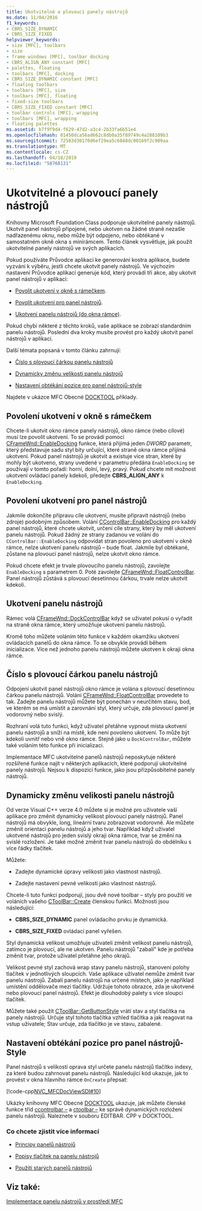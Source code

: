 ```yaml
---
title: Ukotvitelné a plovoucí panely nástrojů
ms.date: 11/04/2016
f1_keywords:
- CBRS_SIZE_DYNAMIC
- CBRS_SIZE_FIXED
helpviewer_keywords:
- size [MFC], toolbars
- size
- frame windows [MFC], toolbar docking
- CBRS_ALIGN_ANY constant [MFC]
- palettes, floating
- toolbars [MFC], docking
- CBRS_SIZE_DYNAMIC constant [MFC]
- floating toolbars
- toolbars [MFC], size
- toolbars [MFC], floating
- fixed-size toolbars
- CBRS_SIZE_FIXED constant [MFC]
- toolbar controls [MFC], wrapping
- toolbars [MFC], wrapping
- floating palettes
ms.assetid: b7f9f9d4-f629-47d2-a3c4-2b33fa6b51e4
ms.openlocfilehash: 01450dca56ad662c8db0a35f89749c4a288109b3
ms.sourcegitcommit: 72583d30170d6ef29ea5c6848dc00169f2c909aa
ms.translationtype: MT
ms.contentlocale: cs-CZ
ms.lasthandoff: 04/18/2019
ms.locfileid: "58768131"
---
```

# <a name="docking-and-floating-toolbars"></a>Ukotvitelné a plovoucí panely nástrojů

Knihovny Microsoft Foundation Class podporuje ukotvitelné panely nástrojů. Ukotvit panel nástrojů připojené, nebo ukotven na žádné straně nezašle nadřazenému oknu, nebo může být odpojeno, nebo obtékané v samostatném okně okna s minirámcem. Tento článek vysvětluje, jak použít ukotvitelné panely nástrojů ve svých aplikacích.

Pokud používáte Průvodce aplikací ke generování kostra aplikace, budete vyzváni k výběru, jestli chcete ukotvit panely nástrojů. Ve výchozím nastavení Průvodce aplikací generuje kód, který provádí tři akce, aby ukotvit panel nástrojů v aplikaci:

- [Povolit ukotvení v okně s rámečkem](#_core_enabling_docking_in_a_frame_window).

- [Povolit ukotvení pro panel nástrojů](#_core_enabling_docking_for_a_toolbar).

- [Ukotvení panelu nástrojů (do okna rámce)](#_core_docking_the_toolbar).

Pokud chybí některé z těchto kroků, vaše aplikace se zobrazí standardním panelu nástrojů. Poslední dva kroky musíte provést pro každý ukotvit panel nástrojů v aplikaci.

Další témata popsaná v tomto článku zahrnují:

- [Číslo s plovoucí čárkou panelu nástrojů](#_core_floating_the_toolbar)

- [Dynamicky změnu velikosti panelu nástrojů](#_core_dynamically_resizing_the_toolbar)

- [Nastavení obtékání pozice pro panel nástrojů-style](#_core_setting_wrap_positions_for_a_fixed_style_toolbar)

Najdete v ukázce MFC Obecné [DOCKTOOL](../overview/visual-cpp-samples.md) příklady.

##  <a name="_core_enabling_docking_in_a_frame_window"></a> Povolení ukotvení v okně s rámečkem

Chcete-li ukotvit okno rámce panely nástrojů, okno rámce (nebo cílové) musí lze povolit ukotvení. To se provádí pomocí [CFrameWnd::EnableDocking](../mfc/reference/cframewnd-class.md#enabledocking) funkce, která přijímá jeden *DWORD* parametr, který představuje sadu styl bity určující, které straně okna rámce přijímá ukotvení. Pokud panel nástrojů je ukotvit a existuje více stran, které by mohly být ukotveno, strany uvedené v parametru předána `EnableDocking` se používají v tomto pořadí: horní, dolní, levý, pravý. Pokud chcete mít možnost ukotvení ovládací panely kdekoli, předejte **CBRS_ALIGN_ANY** k `EnableDocking`.

##  <a name="_core_enabling_docking_for_a_toolbar"></a> Povolení ukotvení pro panel nástrojů

Jakmile dokončíte přípravu cíle ukotvení, musíte připravit nástrojů (nebo zdroje) podobným způsobem. Volání [CControlBar::EnableDocking](../mfc/reference/ccontrolbar-class.md#enabledocking) pro každý panel nástrojů, které chcete ukotvit, určení cíle strany, který by měl ukotvení panelu nástrojů. Pokud žádný ze strany zadanou ve volání do `CControlBar::EnableDocking` odpovídat stran povoleno pro ukotvení v okně rámce, nelze ukotvení panelu nástrojů – bude float. Jakmile byl obtékané, zůstane na plovoucí panel nástrojů, nelze ukotvit okno rámce.

Pokud chcete efekt je trvale plovoucího panelu nástrojů, zavolejte `EnableDocking` s parametrem 0. Poté zavolejte [CFrameWnd::FloatControlBar](../mfc/reference/cframewnd-class.md#floatcontrolbar). Panel nástrojů zůstává s plovoucí desetinnou čárkou, trvale nelze ukotvit kdekoli.

##  <a name="_core_docking_the_toolbar"></a> Ukotvení panelu nástrojů

Rámec volá [CFrameWnd::DockControlBar](../mfc/reference/cframewnd-class.md#dockcontrolbar) když se uživatel pokusí o vyřadit na straně okna rámce, který umožňuje ukotvení panelu nástrojů.

Kromě toho můžete voláním této funkce v každém okamžiku ukotvení ovládacích panelů do okna rámce. To se obvykle provádí během inicializace. Více než jednoho panelu nástrojů můžete ukotven k okraji okna rámce.

##  <a name="_core_floating_the_toolbar"></a> Číslo s plovoucí čárkou panelu nástrojů

Odpojení ukotvit panel nástrojů okno rámce je volána s plovoucí desetinnou čárkou panelu nástrojů. Volání [CFrameWnd::FloatControlBar](../mfc/reference/cframewnd-class.md#floatcontrolbar) provedete to tak. Zadejte panelu nástrojů můžete být ponechán v neurčitém stavu, bod, ve kterém se má umístit a zarovnání styl, který určuje, zda plovoucí panel je vodorovný nebo svislý.

Rozhraní volá tuto funkci, když uživatel přetáhne vypnout místa ukotvení panelu nástrojů a sníží na místě, kde není povoleno ukotvení. To může být kdekoli uvnitř nebo vně okno rámce. Stejně jako u `DockControlBar`, můžete také voláním této funkce při inicializaci.

Implementace MFC ukotvitelné panelů nástrojů neposkytuje některé rozšířené funkce najít v některých aplikacích, které podporují ukotvitelné panely nástrojů. Nejsou k dispozici funkce, jako jsou přizpůsobitelné panely nástrojů.

##  <a name="_core_dynamically_resizing_the_toolbar"></a> Dynamicky změnu velikosti panelu nástrojů

Od verze Visual C++ verze 4.0 můžete si je možné pro uživatele vaší aplikace pro změnit dynamicky velikost plovoucí panely nástrojů. Panel nástrojů má obvykle, long, lineární tvaru zobrazovat vodorovně. Ale můžete změnit orientaci panelu nástrojů a jeho tvar. Například když uživatel ukotvené nástrojů pro jeden svislý okraji okna rámce, tvar se změní na svislé rozložení. Je také možné změnit tvar panelu nástrojů do obdélníku s více řádky tlačítek.

Můžete:

- Zadejte dynamické úpravy velikosti jako vlastnost nástrojů.

- Zadejte nastavení pevné velikosti jako vlastnost nástrojů.

Chcete-li tuto funkci podporují, jsou dvě nové toolbar – styly pro použití ve voláních vašeho [CToolBar::Create](../mfc/reference/ctoolbar-class.md#create) členskou funkci. Možnosti jsou následující:

- **CBRS_SIZE_DYNAMIC** panel ovládacího prvku je dynamická.

- **CBRS_SIZE_FIXED** ovládací panel vyřešen.

Styl dynamická velikost umožňuje uživateli změnit velikost panelu nástrojů, zatímco je plovoucí, ale ne ukotven. Panelu nástrojů "zabalí" kde je potřeba změnit tvar, protože uživatel přetáhne jeho okrajů.

Velikost pevné styl zachová wrap stavy panelu nástrojů, stanovení polohy tlačítek v jednotlivých sloupcích. Vaše aplikace uživatel nemůže změnit tvar panelu nástrojů. Zabalí panelu nástrojů na určené místech, jako je například umístění oddělovače mezi tlačítky. Udržuje tohoto obrazce, zda je ukotvené nebo plovoucí panel nástrojů. Efekt je dlouhodobý palety s více sloupci tlačítek.

Můžete také použít [CToolBar::GetButtonStyle](../mfc/reference/ctoolbar-class.md#getbuttonstyle) vrátí stav a styl tlačítka na panely nástrojů. Určuje styl tohoto tlačítka vzhled tlačítka a jak reagovat na vstup uživatele; Stav určuje, zda tlačítko je ve stavu, zabalené.

##  <a name="_core_setting_wrap_positions_for_a_fixed_style_toolbar"></a> Nastavení obtékání pozice pro panel nástrojů-Style

Panel nástrojů s velikostí oprava styl určete panelu nástrojů tlačítko indexy, za které budou zahrnovat panelu nástrojů. Následující kód ukazuje, jak to provést v okna hlavního rámce `OnCreate` přepsat:

[!code-cpp[NVC_MFCDocViewSDI#10](../mfc/codesnippet/cpp/docking-and-floating-toolbars_1.cpp)]

Ukázky knihovny MFC Obecné [DOCKTOOL](../overview/visual-cpp-samples.md) ukazuje, jak můžete členské funkce tříd [ccontrolbar –](../mfc/reference/ccontrolbar-class.md) a [ctoolbar –](../mfc/reference/ctoolbar-class.md) ke správě dynamických rozložení panelu nástrojů. Naleznete v souboru EDITBAR. CPP v DOCKTOOL.

### <a name="what-do-you-want-to-know-more-about"></a>Co chcete zjistit více informací

- [Principy panelů nástrojů](../mfc/toolbar-fundamentals.md)

- [Popisy tlačítek na panelu nástrojů](../mfc/toolbar-tool-tips.md)

- [Použití starých panelů nástrojů](../mfc/using-your-old-toolbars.md)

## <a name="see-also"></a>Viz také:

[Implementace panelu nástrojů v prostředí MFC](../mfc/mfc-toolbar-implementation.md)
